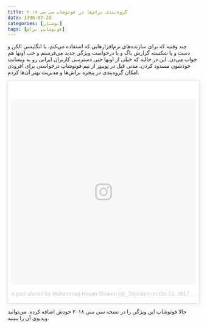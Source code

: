 ```yaml
---
title: گروه‌بندی براش‌ها در فوتوشاپ سی سی ۲۰۱۸
date: 1396-07-28
categories: [نوشتار]
tags: [فوتوشاپ, براش]
---
```


چند وقتیه که برای سازنده‌های نرم‌افزارهایی که استفاده می‌کنم، با انگلیسی الکن و دست و پا شکسته گزارش باگ و یا درخواست ویژگی جدید می‌فرستم و خب اونها هم جواب می‌دن. این در حالیه که خیلی از اونها حتی دسترسی کاربران ایرانی رو به وبسایت خودشون مسدود کردن. مدتی قبل در [توییتر][1] از تیم فوتوشاپ درخواستی برای افزودن امکان گروه‌بندی در پنجره براش‌ها و مدیریت بهتر آن‌ها کردم.

<blockquote class="instagram-media" data-instgrm-version="7" style=" background:#FFF; border:0; border-radius:3px; box-shadow:0 0 1px 0 rgba(0,0,0,0.5),0 1px 10px 0 rgba(0,0,0,0.15); margin: 1px; max-width:658px; padding:0; width:99.375%; width:-webkit-calc(100% - 2px); width:calc(100% - 2px);"><div style="padding:8px;"> <div style=" background:#F8F8F8; line-height:0; margin-top:40px; padding:50.0% 0; text-align:center; width:100%;"> <div style=" background:url(data:image/png;base64,iVBORw0KGgoAAAANSUhEUgAAACwAAAAsCAMAAAApWqozAAAABGdBTUEAALGPC/xhBQAAAAFzUkdCAK7OHOkAAAAMUExURczMzPf399fX1+bm5mzY9AMAAADiSURBVDjLvZXbEsMgCES5/P8/t9FuRVCRmU73JWlzosgSIIZURCjo/ad+EQJJB4Hv8BFt+IDpQoCx1wjOSBFhh2XssxEIYn3ulI/6MNReE07UIWJEv8UEOWDS88LY97kqyTliJKKtuYBbruAyVh5wOHiXmpi5we58Ek028czwyuQdLKPG1Bkb4NnM+VeAnfHqn1k4+GPT6uGQcvu2h2OVuIf/gWUFyy8OWEpdyZSa3aVCqpVoVvzZZ2VTnn2wU8qzVjDDetO90GSy9mVLqtgYSy231MxrY6I2gGqjrTY0L8fxCxfCBbhWrsYYAAAAAElFTkSuQmCC); display:block; height:44px; margin:0 auto -44px; position:relative; top:-22px; width:44px;"></div></div><p style=" color:#c9c8cd; font-family:Arial,sans-serif; font-size:14px; line-height:17px; margin-bottom:0; margin-top:8px; overflow:hidden; padding:8px 0 7px; text-align:center; text-overflow:ellipsis; white-space:nowrap;"><a href="https://www.instagram.com/p/BaguGGBl_XW/" style=" color:#c9c8cd; font-family:Arial,sans-serif; font-size:14px; font-style:normal; font-weight:normal; line-height:17px; text-decoration:none;" target="_blank">A post shared by Mohammad Hasan Shakeri (@_2dvision)</a> on <time style=" font-family:Arial,sans-serif; font-size:14px; line-height:17px;" datetime="2017-10-21T13:10:59+00:00">Oct 21, 2017 at 6:10am PDT</time></p></div></blockquote>
<script async defer src="//platform.instagram.com/en_US/embeds.js"></script>

حالا فوتوشاپ این ویژگی را در نسخه سی سی ۲۰۱۸ خودش اضافه کرده. می‌توانید ویدیوی آن را ببینید.

<div id="15085913389609811"><script type="text/JavaScript" src="https://www.aparat.com/embed/mM8JU?data[rnddiv]=15085913389609811&data[responsive]=yes"></script></div>

[1]: https://twitter.com/_2dvision/status/678138325685936128
